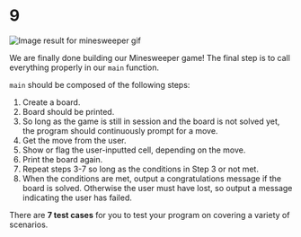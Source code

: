 # 9

![Image result for minesweeper gif](https://prometheanresearch.com/wp-content/uploads/2019/08/Minesweeper.gif)

We are finally done building our Minesweeper game! The final step is to call everything properly in our `main` function.

`main` should be composed of the following steps:

1. Create a board.
2. Board should be printed.
3. So long as the game is still in session and the board is not solved yet, the program should continuously prompt for a move.
4. Get the move from the user.
5. Show or flag the user-inputted cell, depending on the move.
6. Print the board again.
7. Repeat steps 3-7 so long as the conditions in Step 3 or not met.
8. When the conditions are met, output a congratulations message if the board is solved. Otherwise the user must have lost, so output a message indicating the user has failed.

There are **7 test cases** for you to test your program on covering a variety of scenarios.

